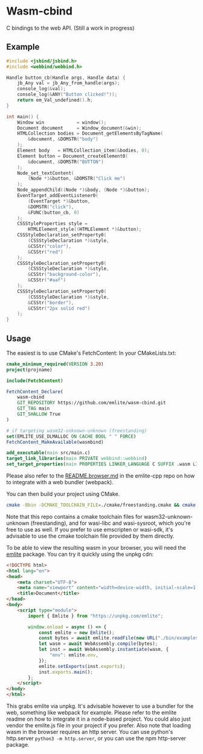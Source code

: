 # Wasm-cbind

C bindings to the web API.
(Still a work in progress)

## Example

```c
#include <jsbind/jsbind.h>
#include <webbind/webbind.h>

Handle button_cb(Handle args, Handle data) {
    jb_Any val = jb_Any_from_handle(args);
    console_log(&val);
    console_log(&ANY("Button clicked!"));
    return em_Val_undefined().h;
}

int main() {
    Window win            = window();
    Document document     = Window_document(&win);
    HTMLCollection bodies = Document_getElementsByTagName(
        &document, &DOMSTR("body")
    );
    Element body   = HTMLCollection_item(&bodies, 0);
    Element button = Document_createElement0(
        &document, &DOMSTR("BUTTON")
    );
    Node_set_textContent(
        (Node *)&button, &DOMSTR("Click me")
    );
    Node_appendChild((Node *)&body, (Node *)&button);
    EventTarget_addEventListener0(
        (EventTarget *)&button,
        &DOMSTR("click"),
        &FUNC(button_cb, 0)
    );
    CSSStyleProperties style =
        HTMLElement_style((HTMLElement *)&button);
    CSSStyleDeclaration_setProperty0(
        (CSSStyleDeclaration *)&style,
        &CSStr("color"),
        &CSStr("red")
    );
    CSSStyleDeclaration_setProperty0(
        (CSSStyleDeclaration *)&style,
        &CSStr("background-color"),
        &CSStr("#aaf")
    );
    CSSStyleDeclaration_setProperty0(
        (CSSStyleDeclaration *)&style,
        &CSStr("border"),
        &CSStr("2px solid red")
    );
}
```

## Usage
The easiest is to use CMake's FetchContent:
In your CMakeLists.txt:
```cmake
cmake_minimum_required(VERSION 3.20)
project(projname)

include(FetchContent)

FetchContent_Declare(
    wasm-cbind
    GIT_REPOSITORY https://github.com/emlite/wasm-cbind.git
    GIT_TAG main
    GIT_SHALLOW True
)

# if targeting wasm32-unknown-unknown (freestanding)
set(EMLITE_USE_DLMALLOC ON CACHE BOOL " " FORCE)
FetchContent_MakeAvailable(wasmbind)

add_executable(main src/main.c)
target_link_libraries(main PRIVATE webbind::webbind)
set_target_properties(main PROPERTIES LINKER_LANGUAGE C SUFFIX .wasm LINK_FLAGS "-Wl,--no-entry,--allow-undefined,--export=main,--export-table,--import-memory,--export-memory,--strip-all")
```

Please also refer to the [README.browser.md](https://github.com/emlite/emlite-cpp/blob/main/README.browser.md) in the emlite-cpp repo on how to integrate with a web bundler (webpack).

You can then build your project using CMake.
```bash
cmake -Bbin -DCMAKE_TOOLCHAIN_FILE=./cmake/freestanding.cmake && cmake --build bin
```
Note that this repo contains a cmake toolchain files for wasm32-unknown-unknown (freestanding), and for wasi-libc and wasi-sysroot, which you're free to use as well. If you prefer to use emscripten or wasi-sdk, it's advisable to use the cmake toolchain file provided by them directly.

To be able to view the resulting wasm in your browser, you will need the [emlite](https://github.com/emlite/emlite-js) package. You can try it quickly using the unpkg cdn:
```html
<!DOCTYPE html>
<html lang="en">
<head>
    <meta charset="UTF-8">
    <meta name="viewport" content="width=device-width, initial-scale=1.0">
    <title>Document</title>
</head>
<body>
    <script type="module">
        import { Emlite } from "https://unpkg.com/emlite";

        window.onload = async () => {
            const emlite = new Emlite();
            const bytes = await emlite.readFile(new URL("./bin/examples/button.wasm", import.meta.url));
            let wasm = await WebAssembly.compile(bytes);
            let inst = await WebAssembly.instantiate(wasm, {
                "env": emlite.env,
            });
            emlite.setExports(inst.exports);
            inst.exports.main();
        };
    </script>
</body>
</html>
```
This grabs emlite via unpkg. It's advisable however to use a bundler for the web, something like webpack for example. Please refer to the emlite readme on how to integrate it in a node-based project. You could also just vendor the emlite.js file in your project if you prefer.
Also note that loading wasm in the browser requires an http server. You can use python's http.server `python3 -m http.server`, or you can use the npm http-server package.